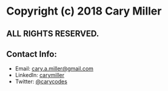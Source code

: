 # Copyright (c) 2018 Cary Miller

## ALL RIGHTS RESERVED.

## Contact Info:
- Email: cary.a.miller@gmail.com
- LinkedIn: [carymiller](https://www.linkedin.com/in/carymiller/)
- Twitter: [@carycodes](https://twitter.com/carycodes)
